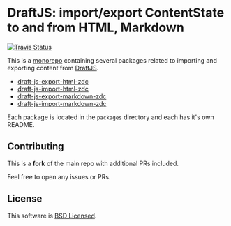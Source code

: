 # DraftJS: import/export ContentState to and from HTML, Markdown

<a href="https://travis-ci.org/sstur/draft-js-utils"><img alt="Travis Status" src="https://img.shields.io/travis/sstur/draft-js-utils/master.svg?label=travis&maxAge=43200"></a>

This is a [monorepo](https://lernajs.io/) containing several packages related to importing and exporting content from [DraftJS](https://draftjs.org/).

* [draft-js-export-html-zdc](https://www.npmjs.com/package/draft-js-export-html-zdc)
* [draft-js-import-html-zdc](https://www.npmjs.com/package/draft-js-import-html-zdc)
* [draft-js-export-markdown-zdc](https://www.npmjs.com/package/draft-js-export-markdown-zdc)
* [draft-js-import-markdown-zdc](https://www.npmjs.com/package/draft-js-import-markdown-zdc)

Each package is located in the `packages` directory and each has it's own README.

## Contributing

This is a **fork** of the main repo with additional PRs included.

Feel free to open any issues or PRs.

## License

This software is [BSD Licensed](/LICENSE).
